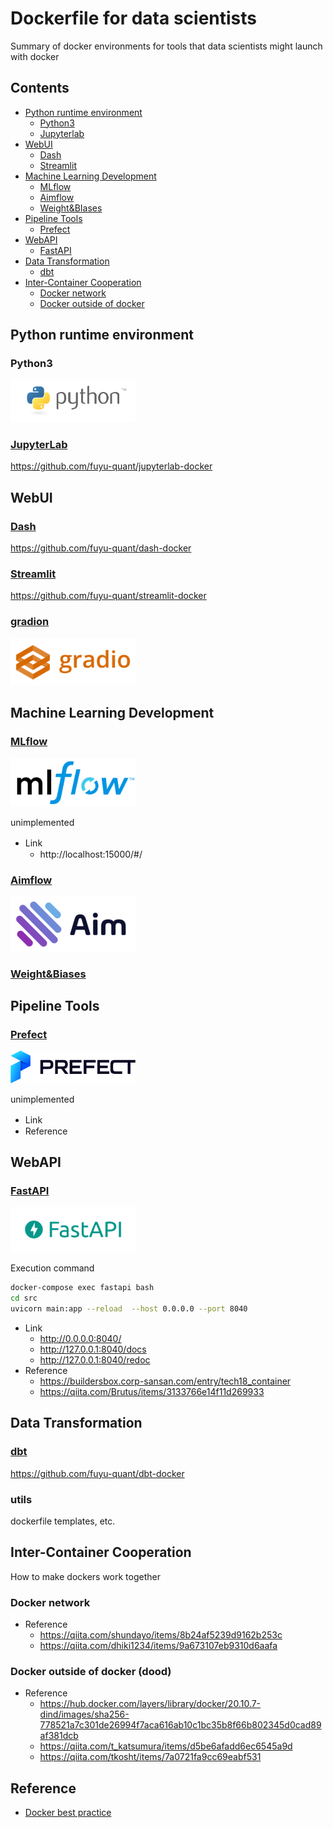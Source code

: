 # Dockerfile for data scientists
Summary of docker environments for tools that data scientists might launch with docker   

## Contents
* [Python runtime environment](#python-runtime-environment)
    * [Python3](#python3)
    * [Jupyterlab](#jupyterlab)
* [WebUI](#webui)
    * [Dash](#dash)
    * [Streamlit](#streamlit)
* [Machine Learning Development](#machine-learning-development)
    * [MLflow](#mlflow)
    * [Aimflow](#aimflow)
    * [Weight&BIases](#weightbiaseshttpsgithubcomwandbserver)
* [Pipeline Tools](#pipeline-tools)
    * [Prefect](#prefect)
* [WebAPI](#webapi)
    * [FastAPI](#fastapi)
* [Data Transformation](#data-transformation)
    * [dbt](#dbt)
* [Inter-Container Cooperation](#others)
    * [Docker network](#docker-network)
    * [Docker outside of docker](#docker-outside-of-docker-dood)



## Python runtime environment

### Python3
<img src="images/python3.png" width="200">

### [JupyterLab](https://jupyterlab.readthedocs.io/en/stable/)
https://github.com/fuyu-quant/jupyterlab-docker




## WebUI

### [Dash](https://dash.plotly.com/)
https://github.com/fuyu-quant/dash-docker

### [Streamlit](https://docs.streamlit.io/)
https://github.com/fuyu-quant/streamlit-docker

### [gradion](https://github.com/gradio-app/gradio)
<img src="images/gradio.png" width="200">





## Machine Learning Development

### [MLflow](https://mlflow.org/docs/latest/index.html)
<img src="images/MLflow.png" width="200">

unimplemented 
* Link　 
    * http://localhost:15000/#/


### [Aimflow](https://github.com/aimhubio/aimlflow)
<img src="images/Aimflow.png" width="200">

### [Weight&Biases](https://github.com/wandb/server)





## Pipeline Tools


### [Prefect](https://docs.prefect.io/getting-started/overview/)
<img src="images/prefect.png" width="200">

unimplemented
* Link　
* Reference





## WebAPI

### [FastAPI](https://fastapi.tiangolo.com/)
<img src="images/FastAPI.png" width="200">

Execution command
```bash
docker-compose exec fastapi bash
cd src
uvicorn main:app --reload  --host 0.0.0.0 --port 8040
```
* Link  
    * http://0.0.0.0:8040/
    * http://127.0.0.1:8040/docs
    * http://127.0.0.1:8040/redoc
* Reference  
    * https://buildersbox.corp-sansan.com/entry/tech18_container  
    * https://qiita.com/Brutus/items/3133766e14f11d269933




## Data Transformation

### [dbt](https://docs.getdbt.com/docs/collaborate/documentation)
https://github.com/fuyu-quant/dbt-docker




### utils
dockerfile templates, etc.



## Inter-Container Cooperation
How to make dockers work together

### Docker network
* Reference  
    * https://qiita.com/shundayo/items/8b24af5239d9162b253c  
    * https://qiita.com/dhiki1234/items/9a673107eb9310d6aafa

### Docker outside of docker (dood)
* Reference  
    * https://hub.docker.com/layers/library/docker/20.10.7-dind/images/sha256-778521a7c301de26994f7aca616ab10c1bc35b8f66b802345d0cad89af381dcb  
    * https://qiita.com/t_katsumura/items/d5be6afadd6ec6545a9d  
    * https://qiita.com/tkosht/items/7a0721fa9cc69eabf531  

## Reference
* [Docker best practice](https://docs.docker.jp/develop/develop-images/dockerfile_best-practices.html)